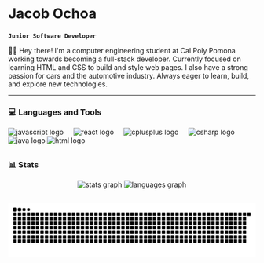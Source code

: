 # Jacob Ochoa

**`Junior Software Developer`**

👋🏼 Hey there! I'm a computer engineering student at Cal Poly Pomona working towards becoming a full-stack developer. Currently focused on learning HTML and CSS to build and style web pages. I also have a strong passion for cars and the automotive industry. Always eager to learn, build, and explore new technologies.

---

<h3 align="left">💻 Languages and Tools</h3>

<div align="left">
  <img src="https://cdn.jsdelivr.net/gh/devicons/devicon/icons/javascript/javascript-original.svg" height="40" alt="javascript logo"  />
  <img width="12" />
  <img src="https://cdn.jsdelivr.net/gh/devicons/devicon/icons/react/react-original.svg" height="40" alt="react logo"  />
  <img width="12" />
  <img src="https://cdn.jsdelivr.net/gh/devicons/devicon/icons/cplusplus/cplusplus-original.svg" height="40" alt="cplusplus logo"  />
  <img width="12" />
  <img src="https://cdn.jsdelivr.net/gh/devicons/devicon/icons/csharp/csharp-original.svg" height="40" alt="csharp logo"  />
  <img width="12" />
  <img src="https://cdn.jsdelivr.net/gh/devicons/devicon/icons/java/java-original.svg" height="40" alt="java logo"  />
  <img src="https://cdn.jsdelivr.net/gh/devicons/devicon/icons/html/html-original.svg" height="40" alt="html logo" />
</div>

<h2 align="left"></h2>

<h3 align="left">📊 Stats</h3>

<div align="center">
  <img src="https://github-readme-stats.vercel.app/api?username=jacobtochoa&hide_title=false&hide_rank=false&show_icons=true&include_all_commits=true&count_private=true&disable_animations=false&theme=dracula&locale=en&hide_border=false&order=1" height="150" alt="stats graph"  />
  <img src="https://github-readme-stats.vercel.app/api/top-langs?username=jacobtochoa&locale=en&hide_title=false&layout=compact&card_width=320&langs_count=5&theme=dracula&hide_border=false&order=2" height="150" alt="languages graph"  />
</div>

<h2 align="left"></h2>

<picture>
  <source media="(prefers-color-scheme: dark)" srcset="https://raw.githubusercontent.com/jacobtochoa/jacobtochoa/output/github-snake-dark.svg" />
  <source media="(prefers-color-scheme: light)" srcset="https://raw.githubusercontent.com/jacobtochoa/jacobtochoa/output/github-snake.svg" />
  <img alt="github-snake" src="https://raw.githubusercontent.com/jacobtochoa/jacobtochoa/output/github-snake.svg" />
</picture>
